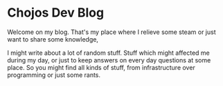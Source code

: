 # Chojos Dev Blog

Welcome on my blog.
That's my place where I relieve some steam or just want to share some knowledge,

I might write about a lot of random stuff.
Stuff which might affected me during my day, or just to keep answers on every day questions at some place.
So you might find all kinds of stuff, from infrastructure over programming or just some rants.
